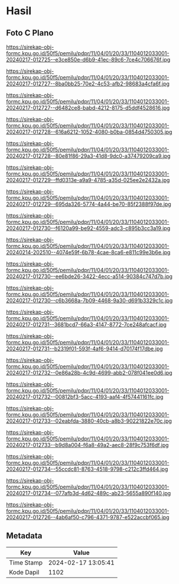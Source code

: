 # Hasil

## Foto C Plano

https://sirekap-obj-formc.kpu.go.id/50f5/pemilu/pdpr/11/04/01/20/33/1104012033001-20240217-012725--e3ce850e-d6b9-41ec-89c6-7ce4c706676f.jpg

https://sirekap-obj-formc.kpu.go.id/50f5/pemilu/pdpr/11/04/01/20/33/1104012033001-20240217-012727--8ba0bb25-70e2-4c53-afb2-98683a4cfa6f.jpg

https://sirekap-obj-formc.kpu.go.id/50f5/pemilu/pdpr/11/04/01/20/33/1104012033001-20240217-012727--d6482ce8-babd-4212-8175-d5ddf4528616.jpg

https://sirekap-obj-formc.kpu.go.id/50f5/pemilu/pdpr/11/04/01/20/33/1104012033001-20240217-012728--616a6212-1052-4080-b0ba-0854d4750305.jpg

https://sirekap-obj-formc.kpu.go.id/50f5/pemilu/pdpr/11/04/01/20/33/1104012033001-20240217-012728--80e81f86-29a3-41d8-9dc0-a37479209ca9.jpg

https://sirekap-obj-formc.kpu.go.id/50f5/pemilu/pdpr/11/04/01/20/33/1104012033001-20240217-012729--ffd0313e-a9a9-4785-a35d-025ee2e2432a.jpg

https://sirekap-obj-formc.kpu.go.id/50f5/pemilu/pdpr/11/04/01/20/33/1104012033001-20240217-012729--695da326-5774-4a44-be70-85f2388f97de.jpg

https://sirekap-obj-formc.kpu.go.id/50f5/pemilu/pdpr/11/04/01/20/33/1104012033001-20240217-012730--f6120a99-be92-4559-adc3-c895b3cc3a19.jpg

https://sirekap-obj-formc.kpu.go.id/50f5/pemilu/pdpr/11/04/01/20/33/1104012033001-20240214-202510--4074e59f-6b78-4cae-8ca6-e811c99e3b6e.jpg

https://sirekap-obj-formc.kpu.go.id/50f5/pemilu/pdpr/11/04/01/20/33/1104012033001-20240217-012730--ee6bde26-3422-4ecc-a514-90384c747d7b.jpg

https://sirekap-obj-formc.kpu.go.id/50f5/pemilu/pdpr/11/04/01/20/33/1104012033001-20240217-012730--c6b3668a-7b09-4468-9a30-d691b3329c1c.jpg

https://sirekap-obj-formc.kpu.go.id/50f5/pemilu/pdpr/11/04/01/20/33/1104012033001-20240217-012731--3681bcd7-66a3-4147-8772-7ce248afcacf.jpg

https://sirekap-obj-formc.kpu.go.id/50f5/pemilu/pdpr/11/04/01/20/33/1104012033001-20240217-012731--b2319f01-593f-4af6-9414-d70174f17dbe.jpg

https://sirekap-obj-formc.kpu.go.id/50f5/pemilu/pdpr/11/04/01/20/33/1104012033001-20240217-012732--0e86a28b-4c9d-4699-abb2-078f041ee0d6.jpg

https://sirekap-obj-formc.kpu.go.id/50f5/pemilu/pdpr/11/04/01/20/33/1104012033001-20240217-012732--00812bf3-5acc-4193-aaf4-4f57441161fc.jpg

https://sirekap-obj-formc.kpu.go.id/50f5/pemilu/pdpr/11/04/01/20/33/1104012033001-20240217-012733--02eabfda-3880-40cb-a8b3-90221822e70c.jpg

https://sirekap-obj-formc.kpu.go.id/50f5/pemilu/pdpr/11/04/01/20/33/1104012033001-20240217-012733--b9d8a004-f6a8-49a2-aec8-28f9c753f6df.jpg

https://sirekap-obj-formc.kpu.go.id/50f5/pemilu/pdpr/11/04/01/20/33/1104012033001-20240217-012734--55ccdc81-8763-4518-9798-c212c3ffd464.jpg

https://sirekap-obj-formc.kpu.go.id/50f5/pemilu/pdpr/11/04/01/20/33/1104012033001-20240217-012734--077afb3d-4d62-489c-ab23-5655a890f140.jpg

https://sirekap-obj-formc.kpu.go.id/50f5/pemilu/pdpr/11/04/01/20/33/1104012033001-20240217-012726--4ab6af50-c796-4371-9787-e522accbf065.jpg


## Metadata

| Key        | Value               |
| ---------- | ------------------- |
| Time Stamp | 2024-02-17 13:05:41 |
| Kode Dapil | 1102                |



